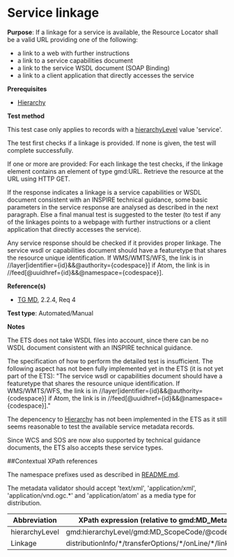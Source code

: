 # Service linkage

**Purpose**: If a linkage for a service is available, the Resource Locator shall be a
valid URL providing one of the following:
* a link to a web with further instructions
* a link to a service capabilities document
* a link to the service WSDL document (SOAP Binding)
* a link to a client application that directly accesses the service

**Prerequisites**

* [Hierarchy](http://inspire.ec.europa.eu/id/ats/metadata/1.3/iso-19115-19119/hierarchy) 

**Test method**

This test case only applies to records with a [hierarchyLevel](#hierarchyLevel) value 'service'.

The test first checks if a linkage is provided. If none is given, the test will complete successfully.

If one or more are provided: For each linkage the test checks, if the linkage element contains an element of type gmd:URL. Retrieve the resource at the URL using HTTP GET.

If the response indicates a linkage is a service capabilities or WSDL document consistent with an INSPIRE technical guidance, some basic parameters in the service response are analysed as described in the next paragraph. Else a final manual test is suggested to the tester (to test if any of the linkages points to a webpage with further instructions or a client application that directly accesses the service).

Any service response should be checked if it provides proper linkage. The service wsdl or capabilities document should have a featuretype that shares the resource unique identification. If WMS/WMTS/WFS, the link is in //layer[identifier={id}&&@authority={codespace}] if Atom, the link is in //feed[@uuidhref={id}&&@namespace={codespace}].

**Reference(s)**	 

* [TG MD](http://inspire.ec.europa.eu/id/ats/metadata/1.3/iso-19115-19119/README#ref_TG_MD), 2.2.4, Req 4

**Test type**: Automated/Manual

**Notes**

The ETS does not take WSDL files into account, since there can be no WSDL document consistent with an INSPIRE technical guidance.

The specification of how to perform the detailed test is insufficient. The following aspect has not been fully implemented yet in the ETS (it is not yet part of the ETS): "The service wsdl or capabilities document should have a featuretype that shares the resource unique identification. If WMS/WMTS/WFS, the link is in //layer[identifier={id}&&@authority={codespace}] if Atom, the link is in //feed[@uuidhref={id}&&@namespace={codespace}]."

The depencency to [Hierarchy](http://inspire.ec.europa.eu/id/ats/metadata/1.3/iso-19115-19119/hierarchy) has not been implemented in the ETS as it still seems reasonable to test the available service metadata records.  

Since WCS and SOS are now also supported by technical guidance documents, the ETS also accepts these service types.

##Contextual XPath references

The namespace prefixes used as described in [README.md](http://inspire.ec.europa.eu/id/ats/metadata/1.3/iso-19115-19119/README#namespaces).

The metadata validator should accept 'text/xml', 'application/xml', 'application/vnd.ogc.*' and 'application/atom' as a media type for distribution.

Abbreviation                                   |  XPath expression (relative to gmd:MD_Metadata)
-----------------------------------------------| -------------------------------------------------------------------------
<a name="hierarchyLevel"></a> hierarchyLevel | gmd:hierarchyLevel/gmd:MD_ScopeCode/@codeListValue
<a name="linkage"></a> Linkage   | distributionInfo/\*/transferOptions/\*/onLine/\*/linkage
